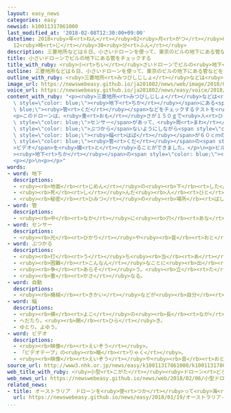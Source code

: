 ```yaml
---
layout: easy_news
categories: easy
newsid: k10011317861000
last_modified_at: '2018-02-08T12:30:00+09:00'
datetime: 2018<ruby>年<rt>ねん</rt></ruby>02<ruby>月<rt>がつ</rt></ruby>08<ruby>日<rt>にち</rt></ruby>
  12<ruby>時<rt>じ</rt></ruby>30<ruby>分<rt>ふん</rt></ruby>
description: 三菱地所などは６日、小さいドローンを使って、東京のビルの地下にある管などをチェックするテストを行いました。
title: 小さいドローンでビルの地下にある管をチェックする
title_with_ruby: <ruby>小<rt>ちい</rt></ruby>さいドローンでビルの<ruby>地下<rt>ちか</rt></ruby>にある<ruby>管<rt>くだ</rt></ruby>をチェックする
outline: 三菱地所などは６日、小さいドローンを使って、東京のビルの地下にある管などをチェックするテストを行いました。
outline_with_ruby: <ruby>三菱地所<rt>みつびしじしょ</rt></ruby>などは<ruby>６日<rt>むいか</rt></ruby>、<ruby>小<rt>ちい</rt></ruby>さいドローンを<ruby>使<rt>つか</rt></ruby>って、<ruby>東京<rt>とうきょう</rt></ruby>のビルの<ruby>地下<rt>ちか</rt></ruby>にある<ruby>管<rt>くだ</rt></ruby>などをチェックするテストを<ruby>行<rt>おこな</rt></ruby>いました。
image_url: https://newswebeasy.github.io/ja201802/news/web/image/2018/02/06/K10011317861_1802062015_1802062019_01_02.jpg
voice_url: https://newswebeasy.github.io/ja201802/news/easy/voice/2018/02/08/k10011317861000.mp3
content_with_ruby: "<p><ruby>三菱地所<rt>みつびしじしょ</rt></ruby>などは<ruby>６日<rt>むいか</rt></ruby>、<ruby>小<rt>ちい</rt></ruby>さいドローンを<ruby>使<rt>つか</rt></ruby>って、<ruby>東京<rt>とうきょう</rt></ruby>のビルの<span\
  \ style=\"color: blue;\"><ruby>地下<rt>ちか</rt></ruby></span>にある<span style=\"color:\
  \ blue;\"><ruby>管<rt>くだ</rt></ruby></span>などをチェックするテストを<ruby>行<rt>おこな</rt></ruby>いました。</p>\n\
  <p>このドローンは、<ruby>重<rt>おも</rt></ruby>さが１５０ｇで<ruby>人<rt>ひと</rt></ruby>の<ruby>手<rt>て</rt></ruby>に<ruby>乗<rt>の</rt></ruby>る<ruby>大<rt>おお</rt></ruby>きさです。ドローンには<span\
  \ style=\"color: blue;\">センサー</span>があって、<ruby>周<rt>まわ</rt></ruby>りの<ruby>物<rt>もの</rt></ruby>に<span\
  \ style=\"color: blue;\">ぶつから</span>ないようにしながら<span style=\"color: blue;\"><ruby>自動<rt>じどう</rt></ruby></span>で<ruby>飛<rt>と</rt></ruby>ぶことができます。テストでドローンは、<span\
  \ style=\"color: blue;\"><ruby>幅<rt>はば</rt></ruby></span>が６０ｃｍの<ruby>狭<rt>せま</rt></ruby>い<ruby>所<rt>ところ</rt></ruby>を<ruby>飛<rt>と</rt></ruby>んで、<ruby>冷房<rt>れいぼう</rt></ruby>や<ruby>暖房<rt>だんぼう</rt></ruby>のための<span\
  \ style=\"color: blue;\"><ruby>管<rt>くだ</rt></ruby></span>の<span style=\"color: blue;\"\
  >ビデオ</span>を<ruby>撮<rt>と</rt></ruby>ることができました。</p>\n<p>ビルの<span style=\"color: blue;\"\
  ><ruby>地下<rt>ちか</rt></ruby></span>の<span style=\"color: blue;\"><ruby>管<rt>くだ</rt></ruby></span>などは、<ruby>今<rt>いま</rt></ruby>は<ruby>人<rt>ひと</rt></ruby>が<ruby>見<rt>み</rt></ruby>てチェックしていますが、ドローンを<ruby>使<rt>つか</rt></ruby>うと<ruby>安全<rt>あんぜん</rt></ruby>に<ruby>速<rt>はや</rt></ruby>くできるようになります。<ruby>三菱地所<rt>みつびしじしょ</rt></ruby>などは、ドローンを<ruby>使<rt>つか</rt></ruby>ってチェックができるようにテストを<ruby>続<rt>つづ</rt></ruby>ける<ruby>計画<rt>けいかく</rt></ruby>です。</p>\n\
  <p></p>\n<p></p>"
words:
- word: 地下
  descriptions:
  - <ruby><rb>地面</rb><rt>じめん</rt></ruby>の<ruby><rb>下</rb><rt>した</rt></ruby>。<ruby><rb>地中</rb><rt>ちちゅう</rt></ruby>。
  - <ruby><rb>死</rb><rt>し</rt></ruby>んだ<ruby><rb>人</rb><rt>ひと</rt></ruby>の<ruby><rb>行</rb><rt>い</rt></ruby>く<ruby><rb>世</rb><rt>よ</rt></ruby>。あの<ruby><rb>世</rb><rt>よ</rt></ruby>。
  - <ruby><rb>秘密</rb><rt>ひみつ</rt></ruby>の<ruby><rb>場所</rb><rt>ばしょ</rt></ruby>。
- word: 管
  descriptions:
  - <ruby><rb>中</rb><rt>なか</rt></ruby>に<ruby><rb>穴</rb><rt>あな</rt></ruby>が<ruby><rb>空</rb><rt>あ</rt></ruby>いている、<ruby><rb>丸</rb><rt>まる</rt></ruby>くて<ruby><rb>細長</rb><rt>ほそなが</rt></ruby>いもの。つつ。パイプ。
- word: センサー
  descriptions:
  - <ruby><rb>光</rb><rt>ひかり</rt></ruby>や<ruby><rb>音</rb><rt>おと</rt></ruby>、<ruby><rb>温度</rb><rt>おんど</rt></ruby>などに<ruby><rb>反応</rb><rt>はんのう</rt></ruby>して、<ruby><rb>電気的</rb><rt>でんきてき</rt></ruby>な<ruby><rb>信号</rb><rt>しんごう</rt></ruby>を<ruby><rb>送</rb><rt>おく</rt></ruby>る<ruby><rb>装置</rb><rt>そうち</rt></ruby>。
- word: ぶつかる
  descriptions:
  - <ruby><rb>打</rb><rt>う</rt></ruby>ち<ruby><rb>当</rb><rt>あ</rt></ruby>たる。つき<ruby><rb>当</rb><rt>あ</rt></ruby>たる。
  - <ruby><rb>困難</rb><rt>こんなん</rt></ruby>なことに<ruby><rb>出</rb><rt>で</rt></ruby>あう。
  - <ruby><rb>争</rb><rt>あらそ</rt></ruby>う。<ruby><rb>立</rb><rt>た</rt></ruby>ち<ruby><rb>向</rb><rt>む</rt></ruby>かう。
  - <ruby><rb>重</rb><rt>かさ</rt></ruby>なる。
- word: 自動
  descriptions:
  - <ruby><rb>機械</rb><rt>きかい</rt></ruby>などが<ruby><rb>自分</rb><rt>じぶん</rt></ruby>の<ruby><rb>力</rb><rt>ちから</rt></ruby>で<ruby><rb>動</rb><rt>うご</rt></ruby>くこと。
- word: 幅
  descriptions:
  - <ruby><rb>横</rb><rt>よこ</rt></ruby>の<ruby><rb>長</rb><rt>なが</rt></ruby>さ。
  - へだたり。<ruby><rb>開</rb><rt>ひら</rt></ruby>き。
  - ゆとり。よゆう。
- word: ビデオ
  descriptions:
  - <ruby><rb>映像</rb><rt>えいぞう</rt></ruby>。
  - 「ビデオテープ」の<ruby><rb>略</rb><rt>りゃく</rt></ruby>。
  - <ruby><rb>映像</rb><rt>えいぞう</rt></ruby>や<ruby><rb>音</rb><rt>おと</rt></ruby>を、<ruby><rb>磁気</rb><rt>じき</rt></ruby>テープに<ruby><rb>記録</rb><rt>きろく</rt></ruby>したり<ruby><rb>再生</rb><rt>さいせい</rt></ruby>したりする<ruby><rb>装置</rb><rt>そうち</rt></ruby>。
source_url: http://www3.nhk.or.jp/news/easy/k10011317861000/k10011317861000.html
web_title_with_ruby: <ruby>小型<rt>こがた</rt></ruby><ruby>ドローン<rt>どろーん</rt></ruby>で<ruby>地下<rt>ちか</rt></ruby>の<ruby>インフラ<rt>いんふら</rt></ruby><ruby>点検<rt>てんけん</rt></ruby>の<ruby>実験<rt>じっけん</rt></ruby>
web_news_url: https://newswebeasy.github.io/news/web/2018/02/06/小型ドローンで地下のインフラ点検の実験
related_news:
- title: オーストラリア　ドローンを<ruby>使<rt>つか</rt></ruby>って<ruby>海<rt>うみ</rt></ruby>で<ruby>溺<rt>おぼ</rt></ruby>れた<ruby>人<rt>ひと</rt></ruby>を<ruby>助<rt>たす</rt></ruby>ける
  url: https://newswebeasy.github.io/news/easy/2018/01/19/オーストラリア-ドローンを使って海で溺れた人を助ける
...
```

